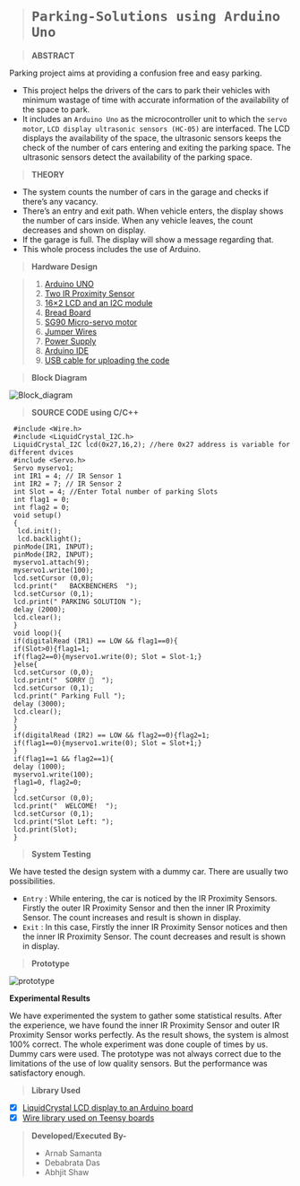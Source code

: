 ># ``Parking-Solutions using Arduino Uno``

>**ABSTRACT**

Parking project aims at providing a confusion free and easy parking.
*	This project helps the drivers of the cars to park their vehicles with minimum wastage of time with accurate information of the availability of the space to park.
*	It includes an ``Arduino Uno`` as the microcontroller unit to which the ``servo motor``, ``LCD display ultrasonic sensors (HC-05)`` are interfaced. The LCD displays the availability of the space, the ultrasonic sensors keeps the check of the number of cars entering and exiting the parking space. The ultrasonic sensors detect the availability of the parking space.

>**THEORY**

*	The system counts the number of cars in the garage and checks if there’s any vacancy.
*	There’s an entry and exit path. When vehicle enters, the display shows the number of cars inside. When any vehicle leaves, the count decreases and shown on display.
*	If the garage is full. The display will show a message regarding that. 
*	This whole process includes the use of Arduino.

>**Hardware Design**

>1.	[Arduino UNO](https://store-usa.arduino.cc/products/arduino-uno-rev3/?selectedStore=us)
>2.	[Two IR Proximity Sensor]()
>3.	[16×2 LCD and an I2C module]()
>4.	[Bread Board]()
>5.	[SG90 Micro-servo motor]()
>6.	[Jumper Wires]()
>7.  [Power Supply]()
>8.  [Arduino IDE]()
>9.  [USB cable for uploading the code]()

>**Block Diagram**

![Block_diagram](https://techatronic.com/wp-content/uploads/2021/08/03333-1024x702.jpg)


>**SOURCE CODE using C/C++**

```// The BackBenchers
 #include <Wire.h>           
 #include <LiquidCrystal_I2C.h>    
 LiquidCrystal_I2C lcd(0x27,16,2); //here 0x27 address is variable for different dvices  
 #include <Servo.h>   
 Servo myservo1;  
 int IR1 = 4; // IR Sensor 1  
 int IR2 = 7; // IR Sensor 2  
 int Slot = 4; //Enter Total number of parking Slots  
 int flag1 = 0;  
 int flag2 = 0;  
 void setup()  
 {  
  lcd.init();      
  lcd.backlight();  
 pinMode(IR1, INPUT);  
 pinMode(IR2, INPUT);  
 myservo1.attach(9);  
 myservo1.write(100);  
 lcd.setCursor (0,0);  
 lcd.print("   BACKBENCHERS  ");  
 lcd.setCursor (0,1);  
 lcd.print(" PARKING SOLUTION ");  
 delay (2000);  
 lcd.clear();   
 }  
 void loop(){   
 if(digitalRead (IR1) == LOW && flag1==0){  
 if(Slot>0){flag1=1;  
 if(flag2==0){myservo1.write(0); Slot = Slot-1;}  
 }else{  
 lcd.setCursor (0,0);  
 lcd.print("  SORRY 🙁  ");   
 lcd.setCursor (0,1);  
 lcd.print(" Parking Full ");   
 delay (3000);  
 lcd.clear();   
 }  
 }  
 if(digitalRead (IR2) == LOW && flag2==0){flag2=1;  
 if(flag1==0){myservo1.write(0); Slot = Slot+1;}  
 }  
 if(flag1==1 && flag2==1){  
 delay (1000);  
 myservo1.write(100);  
 flag1=0, flag2=0;  
 }  
 lcd.setCursor (0,0);  
 lcd.print("  WELCOME!  ");  
 lcd.setCursor (0,1);  
 lcd.print("Slot Left: ");  
 lcd.print(Slot);  
 }  
 ```

>**System Testing**

We have tested the design system with a dummy car. There are usually two possibilities.
*	``Entry`` : While entering, the car is noticed by the IR Proximity Sensors. Firstly the outer IR Proximity Sensor and then the inner IR Proximity Sensor. The count increases and result is shown in display.
*	``Exit`` : In this case, Firstly the inner IR Proximity Sensor notices and then the inner IR Proximity Sensor. The count decreases and result is shown in display.

>**Prototype**

![prototype](https:bcbc.jpg)



**Experimental Results**

We have experimented the system to gather some statistical results. After the experience, we have found the inner IR Proximity Sensor and outer IR Proximity Sensor works perfectly. As the result shows, the system is almost 100% correct. The whole experiment was done couple of times by us. Dummy cars were used. The prototype was not always correct due to the limitations of the use of low quality sensors. But the performance was satisfactory enough.

>**Library Used**

- [x] [LiquidCrystal LCD display to an Arduino board](https://github.com/PaulStoffregen/Wire)
- [x] [Wire library used on Teensy boards](https://github.com/fdebrabander/Arduino-LiquidCrystal-I2C-library)

>**Developed/Executed By-**
>* Arnab Samanta
>* Debabrata Das
>* Abhjit Shaw
